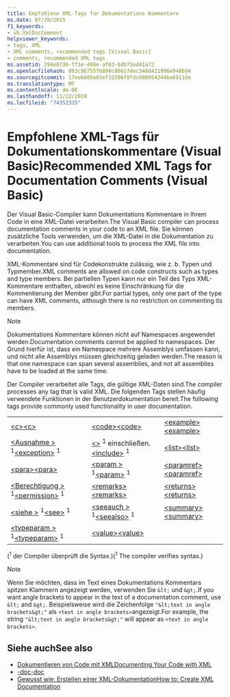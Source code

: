 ```yaml
---
title: Empfohlene XML-Tags für Dokumentations Kommentare
ms.date: 07/20/2015
f1_keywords:
- vb.XmlDocComment
helpviewer_keywords:
- tags, XML
- XML comments, recommended tags [Visual Basic]
- comments, recommended XML tags
ms.assetid: 294e0736-ff1e-498e-af83-6db71ed41a72
ms.openlocfilehash: 093c967557b899c8661fdec348d421996e948b94
ms.sourcegitcommit: 17ee6605e01ef32506f8fdc686954244ba6911de
ms.translationtype: MT
ms.contentlocale: de-DE
ms.lasthandoff: 11/22/2019
ms.locfileid: "74352335"
---
```

# <a name="recommended-xml-tags-for-documentation-comments-visual-basic"></a><span data-ttu-id="e2fdf-102">Empfohlene XML-Tags für Dokumentationskommentare (Visual Basic)</span><span class="sxs-lookup"><span data-stu-id="e2fdf-102">Recommended XML Tags for Documentation Comments (Visual Basic)</span></span>
<span data-ttu-id="e2fdf-103">Der Visual Basic-Compiler kann Dokumentations Kommentare in Ihrem Code in eine XML-Datei verarbeiten.</span><span class="sxs-lookup"><span data-stu-id="e2fdf-103">The Visual Basic compiler can process documentation comments in your code to an XML file.</span></span> <span data-ttu-id="e2fdf-104">Sie können zusätzliche Tools verwenden, um die XML-Datei in die Dokumentation zu verarbeiten.</span><span class="sxs-lookup"><span data-stu-id="e2fdf-104">You can use additional tools to process the XML file into documentation.</span></span>  
  
 <span data-ttu-id="e2fdf-105">XML-Kommentare sind für Codekonstrukte zulässig, wie z. b. Typen und Typmember.</span><span class="sxs-lookup"><span data-stu-id="e2fdf-105">XML comments are allowed on code constructs such as types and type members.</span></span> <span data-ttu-id="e2fdf-106">Bei partiellen Typen kann nur ein Teil des Typs XML-Kommentare enthalten, obwohl es keine Einschränkung für die Kommentierung der Member gibt.</span><span class="sxs-lookup"><span data-stu-id="e2fdf-106">For partial types, only one part of the type can have XML comments, although there is no restriction on commenting its members.</span></span>  
  
> [!NOTE]
> <span data-ttu-id="e2fdf-107">Dokumentations Kommentare können nicht auf Namespaces angewendet werden.</span><span class="sxs-lookup"><span data-stu-id="e2fdf-107">Documentation comments cannot be applied to namespaces.</span></span> <span data-ttu-id="e2fdf-108">Der Grund hierfür ist, dass ein Namespace mehrere Assemblys umfassen kann, und nicht alle Assemblys müssen gleichzeitig geladen werden.</span><span class="sxs-lookup"><span data-stu-id="e2fdf-108">The reason is that one namespace can span several assemblies, and not all assemblies have to be loaded at the same time.</span></span>  
  
 <span data-ttu-id="e2fdf-109">Der Compiler verarbeitet alle Tags, die gültige XML-Daten sind.</span><span class="sxs-lookup"><span data-stu-id="e2fdf-109">The compiler processes any tag that is valid XML.</span></span> <span data-ttu-id="e2fdf-110">Die folgenden Tags stellen häufig verwendete Funktionen in der Benutzerdokumentation bereit.</span><span class="sxs-lookup"><span data-stu-id="e2fdf-110">The following tags provide commonly used functionality in user documentation.</span></span>  
  
||||  
|---|---|---|  
|[<span data-ttu-id="e2fdf-111">\<c></span><span class="sxs-lookup"><span data-stu-id="e2fdf-111">\<c></span></span>](../../../visual-basic/language-reference/xmldoc/c.md)|[<span data-ttu-id="e2fdf-112">\<code></span><span class="sxs-lookup"><span data-stu-id="e2fdf-112">\<code></span></span>](../../../visual-basic/language-reference/xmldoc/code.md)|[<span data-ttu-id="e2fdf-113">\<example></span><span class="sxs-lookup"><span data-stu-id="e2fdf-113">\<example></span></span>](../../../visual-basic/language-reference/xmldoc/example.md)|  
|<span data-ttu-id="e2fdf-114">[\<Ausnahme >](../../../visual-basic/language-reference/xmldoc/exception.md) <sup>1</sup></span><span class="sxs-lookup"><span data-stu-id="e2fdf-114">[\<exception>](../../../visual-basic/language-reference/xmldoc/exception.md) <sup>1</sup></span></span>|<span data-ttu-id="e2fdf-115">[\<>](../../../visual-basic/language-reference/xmldoc/include.md) <sup>1</sup> einschließen.</span><span class="sxs-lookup"><span data-stu-id="e2fdf-115">[\<include>](../../../visual-basic/language-reference/xmldoc/include.md) <sup>1</sup></span></span>|[<span data-ttu-id="e2fdf-116">\<list></span><span class="sxs-lookup"><span data-stu-id="e2fdf-116">\<list></span></span>](../../../visual-basic/language-reference/xmldoc/list.md)|  
|[<span data-ttu-id="e2fdf-117">\<para></span><span class="sxs-lookup"><span data-stu-id="e2fdf-117">\<para></span></span>](../../../visual-basic/language-reference/xmldoc/para.md)|<span data-ttu-id="e2fdf-118">[\<param >](../../../visual-basic/language-reference/xmldoc/param.md) <sup>1</sup></span><span class="sxs-lookup"><span data-stu-id="e2fdf-118">[\<param>](../../../visual-basic/language-reference/xmldoc/param.md) <sup>1</sup></span></span>|[<span data-ttu-id="e2fdf-119">\<paramref></span><span class="sxs-lookup"><span data-stu-id="e2fdf-119">\<paramref></span></span>](../../../visual-basic/language-reference/xmldoc/paramref.md)|  
|<span data-ttu-id="e2fdf-120">[\<Berechtigung >](../../../visual-basic/language-reference/xmldoc/permission.md) <sup>1</sup></span><span class="sxs-lookup"><span data-stu-id="e2fdf-120">[\<permission>](../../../visual-basic/language-reference/xmldoc/permission.md) <sup>1</sup></span></span>|[<span data-ttu-id="e2fdf-121">\<remarks></span><span class="sxs-lookup"><span data-stu-id="e2fdf-121">\<remarks></span></span>](../../../visual-basic/language-reference/xmldoc/remarks.md)|[<span data-ttu-id="e2fdf-122">\<returns></span><span class="sxs-lookup"><span data-stu-id="e2fdf-122">\<returns></span></span>](../../../visual-basic/language-reference/xmldoc/returns.md)|  
|<span data-ttu-id="e2fdf-123">[\<siehe >](../../../visual-basic/language-reference/xmldoc/see.md) <sup>1</sup></span><span class="sxs-lookup"><span data-stu-id="e2fdf-123">[\<see>](../../../visual-basic/language-reference/xmldoc/see.md) <sup>1</sup></span></span>|<span data-ttu-id="e2fdf-124">[\<seeauch >](../../../visual-basic/language-reference/xmldoc/seealso.md) <sup>1</sup></span><span class="sxs-lookup"><span data-stu-id="e2fdf-124">[\<seealso>](../../../visual-basic/language-reference/xmldoc/seealso.md) <sup>1</sup></span></span>|[<span data-ttu-id="e2fdf-125">\<summary></span><span class="sxs-lookup"><span data-stu-id="e2fdf-125">\<summary></span></span>](../../../visual-basic/language-reference/xmldoc/summary.md)|  
|<span data-ttu-id="e2fdf-126">[\<typeparam >](../../../visual-basic/language-reference/xmldoc/typeparam.md) <sup>1</sup></span><span class="sxs-lookup"><span data-stu-id="e2fdf-126">[\<typeparam>](../../../visual-basic/language-reference/xmldoc/typeparam.md) <sup>1</sup></span></span>|[<span data-ttu-id="e2fdf-127">\<value></span><span class="sxs-lookup"><span data-stu-id="e2fdf-127">\<value></span></span>](../../../visual-basic/language-reference/xmldoc/value.md)||  
  
 <span data-ttu-id="e2fdf-128">(<sup>1</sup> der Compiler überprüft die Syntax.)</span><span class="sxs-lookup"><span data-stu-id="e2fdf-128">(<sup>1</sup> The compiler verifies syntax.)</span></span>  
  
> [!NOTE]
> <span data-ttu-id="e2fdf-129">Wenn Sie möchten, dass im Text eines Dokumentations Kommentars spitzen Klammern angezeigt werden, verwenden Sie `&lt;` und `&gt;`.</span><span class="sxs-lookup"><span data-stu-id="e2fdf-129">If you want angle brackets to appear in the text of a documentation comment, use `&lt;` and `&gt;`.</span></span> <span data-ttu-id="e2fdf-130">Beispielsweise wird die Zeichenfolge `"&lt;text in angle brackets&gt;"` als `<text in angle brackets>`angezeigt.</span><span class="sxs-lookup"><span data-stu-id="e2fdf-130">For example, the string `"&lt;text in angle brackets&gt;"` will appear as `<text in angle brackets>`.</span></span>  
  
## <a name="see-also"></a><span data-ttu-id="e2fdf-131">Siehe auch</span><span class="sxs-lookup"><span data-stu-id="e2fdf-131">See also</span></span>

- [<span data-ttu-id="e2fdf-132">Dokumentieren von Code mit XML</span><span class="sxs-lookup"><span data-stu-id="e2fdf-132">Documenting Your Code with XML</span></span>](../../../visual-basic/programming-guide/program-structure/documenting-your-code-with-xml.md)
- [<span data-ttu-id="e2fdf-133">-doc</span><span class="sxs-lookup"><span data-stu-id="e2fdf-133">-doc</span></span>](../../../visual-basic/reference/command-line-compiler/doc.md)
- [<span data-ttu-id="e2fdf-134">Gewusst wie: Erstellen einer XML-Dokumentation</span><span class="sxs-lookup"><span data-stu-id="e2fdf-134">How to: Create XML Documentation</span></span>](../../../visual-basic/programming-guide/program-structure/how-to-create-xml-documentation.md)
